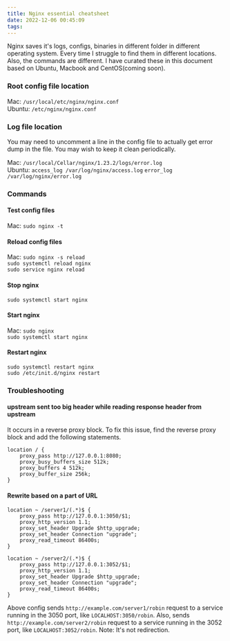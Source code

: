 ```yaml
---
title: Nginx essential cheatsheet
date: 2022-12-06 00:45:09
tags:
---
```


Nginx saves it's logs, configs, binaries in different folder in different operating system. Every time I struggle to find them in different locations.
Also, the commands are different. I have curated these in this document based on Ubuntu, Macbook and CentOS(coming soon).

### Root config file location
Mac: `/usr/local/etc/nginx/nginx.conf`<br>
Ubuntu: `/etc/nginx/nginx.conf`
### Log file location
You may need to uncomment a line in the config file to actually get error dump in the file. You may wish to keep it clean periodically.

Mac: `/usr/local/Cellar/nginx/1.23.2/logs/error.log`<br>
Ubuntu: `access_log /var/log/nginx/access.log`
`error_log /var/log/nginx/error.log`
### Commands
#### Test config files
Mac: `sudo nginx -t`
#### Reload config files
Mac: `sudo nginx -s reload`<br>
`sudo systemctl reload nginx`<br>
`sudo service nginx reload`
#### Stop nginx
`sudo systemctl start nginx`
#### Start nginx
Mac: `sudo nginx`<br>
`sudo systemctl start nginx`
#### Restart nginx
`sudo systemctl restart nginx`<br>
`sudo /etc/init.d/nginx restart`

### Troubleshooting
#### upstream sent too big header while reading response header from upstream
It occurs in a reverse proxy block. To fix this issue, find the reverse proxy block and add the following statements.

```
location / {
    proxy_pass http://127.0.0.1:8080;
    proxy_busy_buffers_size 512k;
    proxy_buffers 4 512k;
    proxy_buffer_size 256k;
}
```

#### Rewrite based on a part of URL
```
location ~ /server1/(.*)$ {
    proxy_pass http://127.0.0.1:3050/$1;
    proxy_http_version 1.1;
    proxy_set_header Upgrade $http_upgrade;
    proxy_set_header Connection "upgrade";
    proxy_read_timeout 86400s;
}

location ~ /server2/(.*)$ {
    proxy_pass http://127.0.0.1:3052/$1;
    proxy_http_version 1.1;
    proxy_set_header Upgrade $http_upgrade;
    proxy_set_header Connection "upgrade";
    proxy_read_timeout 86400s;
}
```
Above config sends `http://example.com/server1/robin` request to a service running in the 3050 port, like `LOCALHOST:3050/robin`.
Also, sends `http://example.com/server2/robin` request to a service running in the 3052 port, like `LOCALHOST:3052/robin`.
Note: It's not redirection.
